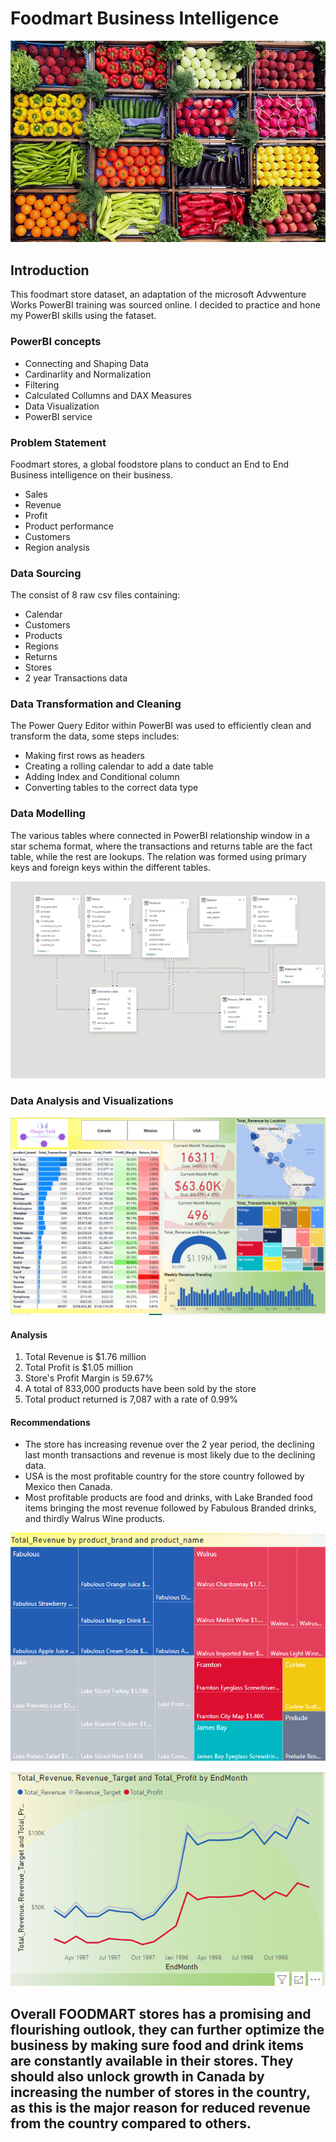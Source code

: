 # Foodmart Business Intelligence

![](FreshProduceKGFdaily.jpg)

## Introduction
This foodmart store dataset, an adaptation of the microsoft Advwenture Works PowerBI training was sourced online. I decided to practice and hone my PowerBI skills using the fataset.

### PowerBI concepts
- Connecting and Shaping Data
- Cardinarlity and Normalization
- Filtering
- Calculated Collumns and DAX Measures
- Data Visualization
- PowerBI service

### Problem Statement
Foodmart stores, a global foodstore plans to conduct an End to End Business intelligence on their business.
- Sales 
- Revenue
- Profit
- Product performance
- Customers
- Region analysis
### Data Sourcing
The consist of 8 raw csv files containing:
- Calendar
- Customers
- Products
- Regions
- Returns
- Stores 
- 2 year Transactions data
### Data Transformation and Cleaning
The Power Query Editor within PowerBI was used to efficiently clean and transform the data, some steps includes:

- Making first rows as headers
- Creating a rolling calendar to add a date table
- Adding Index and Conditional column
- Converting tables to the correct data type
### Data Modelling
The various tables where connected in PowerBI relationship window in a star schema format, where the transactions and returns table are the fact table, while the rest are lookups. The relation was formed using primary keys and foreign keys within the different tables.

![](https://github.com/Tayo202/Foodmart/blob/main/Foodmart%20model.png)

### Data Analysis and Visualizations

![](https://github.com/Tayo202/Foodmart/blob/main/ch%20foodmart.png)
#### Analysis
1. Total Revenue is $1.76 million
2. Total Profit is $1.05 million
3. Store's Profit Margin is 59.67%
4. A total of 833,000 products have been sold by the store
5. Total product returned is 7,087 with a rate of 0.99%
#### Recommendations
- The store has increasing revenue over the 2 year period, the declining last month transactions and revenue is most likely due to the declining data.
- USA is the most profitable country for the store country followed by Mexico then Canada.
- Most profitable products are food and drinks, with Lake Branded food items bringing the most revenue followed by Fabulous Branded drinks, and thirdly Walrus Wine products.
  
![](https://github.com/Tayo202/Foodmart/blob/main/foodm_product%20rev.png)

![](https://github.com/Tayo202/Foodmart/blob/main/foodm_rev_pro_endmonth.png)

Overall FOODMART stores has a promising and flourishing outlook, they can further optimize the business by making sure food and drink items are constantly available in their stores. They should also unlock growth in Canada by increasing the number of stores in the country, as this is the major reason for reduced revenue from the country compared to others.
-
